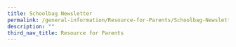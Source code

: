 ```yaml
---
title: Schoolbag Newsletter
permalink: /general-information/Resource-for-Parents/Schoolbag-Newsletter/
description: ""
third_nav_title: Resource for Parents
---
```

